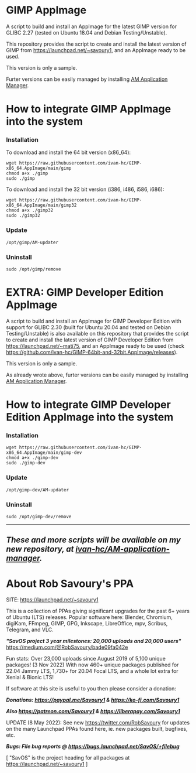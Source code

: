 # GIMP AppImage
A script to build and install an AppImage for the latest GIMP version for GLIBC 2.27 (tested on Ubuntu 18.04 and Debian Testing/Unstable).

This repository provides the script to create and install the latest version of GIMP from https://launchpad.net/~savoury1, and an AppImage ready to be used.

This version is only a sample.

Furter versions can be easily managed by installing [AM Application Manager](https://github.com/ivan-hc/AM-application-manager).
# How to integrate GIMP AppImage into the system
### Installation
To download and install the 64 bit version (x86_64):

    wget https://raw.githubusercontent.com/ivan-hc/GIMP-x86_64.AppImage/main/gimp
    chmod a+x ./gimp
    sudo ./gimp
  To download and install the 32 bit version (i386, i486, i586, i686):

    wget https://raw.githubusercontent.com/ivan-hc/GIMP-x86_64.AppImage/main/gimp32
    chmod a+x ./gimp32
    sudo ./gimp32
### Update

    /opt/gimp/AM-updater
### Uninstall

    sudo /opt/gimp/remove
    
# EXTRA: GIMP Developer Edition AppImage
A script to build and install an AppImage for GIMP Developer Edition with support for GLIBC 2.30 (built for Ubuntu 20.04 and tested on Debian Testing/Unstable) is also available on this repository that provides the script to create and install the latest version of GIMP Developer Edition from https://launchpad.net/~mati75, and an AppImage ready to be used (check https://github.com/ivan-hc/GIMP-64bit-and-32bit.AppImage/releases).

This version is only a sample.

As already wrote above, furter versions can be easily managed by installing [AM Application Manager](https://github.com/ivan-hc/AM-application-manager).
# How to integrate GIMP Developer Edition AppImage into the system
### Installation

    wget https://raw.githubusercontent.com/ivan-hc/GIMP-x86_64.AppImage/main/gimp-dev
    chmod a+x ./gimp-dev
    sudo ./gimp-dev
### Update

    /opt/gimp-dev/AM-updater
### Uninstall

    sudo /opt/gimp-dev/remove

------------------------------------
***These and more scripts will be available on my new repository, at [ivan-hc/AM-application-manager](https://github.com/ivan-hc/AM-application-manager).***
------------------------------------
# About Rob Savoury's PPA 
SITE: https://launchpad.net/~savoury1

This is a collection of PPAs giving significant upgrades for the past 6+ years of Ubuntu (LTS) releases. Popular software here: Blender, Chromium, digiKam, FFmpeg, GIMP, GPG, Inkscape, LibreOffice, mpv, Scribus, Telegram, and VLC.

***"SavOS project 3 year milestones: 20,000 uploads and 20,000 users"***
               https://medium.com/@RobSavoury/bade09fa042e

Fun stats: Over 23,000 uploads since August 2019 of 5,100 unique packages!
(3 Nov 2022) With now 460+ unique packages published for 22.04 Jammy LTS, 1,730+ for 20.04 Focal LTS, and a whole lot extra for Xenial & Bionic LTS!

If software at this site is useful to you then please consider a donation:

***Donations: https://paypal.me/Savoury1 & https://ko-fi.com/Savoury1***

***Also https://patreon.com/Savoury1 & https://liberapay.com/Savoury1***

UPDATE (8 May 2022): See new https://twitter.com/RobSavoury for updates on the many Launchpad PPAs found here, ie. new packages built, bugfixes, etc.

***Bugs: File bug reports @ https://bugs.launchpad.net/SavOS/+filebug***

[ "SavOS" is the project heading for all packages at https://launchpad.net/~savoury1 ]
